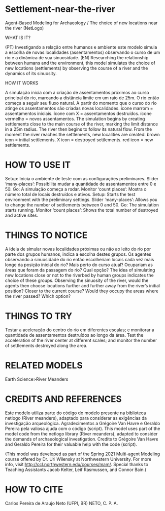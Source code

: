 # Settlement-near-the-river
Agent-Based Modeling for Archaeology / The choice of new locations near the river (NetLogo)

WHAT IS IT?

(PT) Investigando a relação entre humanos e ambiente este modelo simula a escolha de novas localidades (assentamentos) observando o curso de um rio e a dinâmica de sua sinuosidade.
(EN) Researching the relationship between humans and the environment, this model simulates the choice of new locations (settlements) by observing the course of a river and the dynamics of its sinuosity.

HOW IT WORKS
  
A simulação inicia com a criação de assentamentos próximos ao curso principal do rio, marcando a distância limite em um raio de 25m. O rio então começa a seguir seu fluxo natural. A partir do momento que o curso do rio atinge os assentamentos são criadas novas localidades.
ícone marrom = assentamentos iniciais. ícone com X = assentamentos destruídos. ícone vermelho = novos assentamentos.
The simulation begins by creating settlements close to the main course of the river, marking the limit distance in a 25m radius. The river then begins to follow its natural flow. From the moment the river reaches the settlements, new localities are created.
brown icon = initial settlements. X icon = destroyed settlements. red icon = new settlements.

# HOW TO USE IT
  
Setup: Inicia o ambiente de teste com as configurações preliminares. Slider ‘many-places’: Possibilita mudar a quantidade de assentamentos entre 0 e 50. Go: A simulação começa a rodar. Monitor ‘count places’: Mostra o número total de locais destruídos e ativos.
Setup: Starts the test environment with the preliminary settings. Slider ‘many-places’: Allows you to change the number of settlements between 0 and 50. Go: The simulation starts running. Monitor ‘count places’: Shows the total number of destroyed and active sites.

# THINGS TO NOTICE
  
A ideia de simular novas localidades próximas ou não ao leito do rio por parte dos grupos humanos, indica a escolha destes grupos. Os agentes observando a sinuosidade do rio então escolheriam locais cada vez mais longe da posição inicial do rio? Mais perto do curso atual? Ocupariam as áreas que foram da passagem do rio? Qual opção?
The idea of simulating new locations close or not to the riverbed by human groups indicates the choice of these groups. Observing the sinuosity of the river, would the agents then choose locations further and further away from the river’s initial position? Closer to the current course? Would they occupy the areas where the river passed? Which option?

# THINGS TO TRY
  
Testar a aceleração do centro do rio em diferentes escalas; e monitorar a quantidade de assentamentos destruídos ao longo da área.
Test the acceleration of the river center at different scales; and monitor the number of settlements destroyed along the area.

# RELATED MODELS
  
Earth Science>River Meanders

# CREDITS AND REFERENCES
  
Este modelo utiliza parte do código do modelo presente na biblioteca netlogo (River meanders), adaptado para considerar as exigências da investigação arqueológica. Agradecimentos a Grégoire Van Havre e Geraldo Pereira pela valiosa ajuda com o código (script).
This model uses part of the model code from the netlogo library (River meanders), adapted to consider the demands of archaeological investigation. Credits to Grégoire Van Havre and Geraldo Pereira for their valuable help with the code (script).

(This model was developed as part of the Spring 2021 Multi-agent Modeling course offered by Dr. Uri Wilensky at Northwestern University. For more info, visit http://ccl.northwestern.edu/courses/mam/. Special thanks to Teaching Assistants Jacob Kelter, Leif Rasmussen, and Connor Bain.)

# HOW TO CITE
  
Carlos Pereira de Araujo Neto (UFPI, BR)
NETO, C. P. A.
